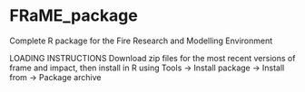 # FRaME_package
Complete R package for the Fire Research and Modelling Environment

LOADING INSTRUCTIONS
Download zip files for the most recent versions of frame and impact, then install in R using Tools -> Install package -> Install from -> Package archive
